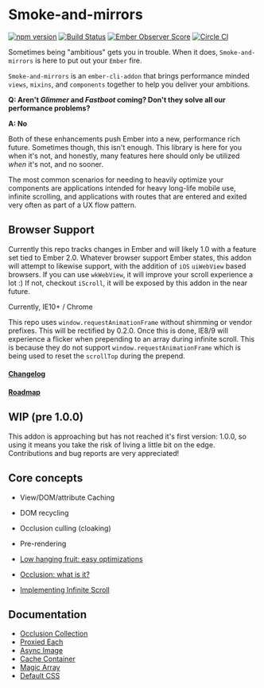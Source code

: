 Smoke-and-mirrors
=================

[![npm version](https://badge.fury.io/js/smoke-and-mirrors.svg)](http://badge.fury.io/js/smoke-and-mirrors)
[![Build Status](https://travis-ci.org/runspired/smoke-and-mirrors.svg?branch=master)](https://travis-ci.org/runspired/smoke-and-mirrors)
[![Ember Observer Score](http://emberobserver.com/badges/smoke-and-mirrors.svg)](http://emberobserver.com/addons/smoke-and-mirrors)
[![Circle CI](https://circleci.com/gh/runspired/smoke-and-mirrors/tree/master.svg?style=svg)](https://circleci.com/gh/runspired/smoke-and-mirrors/tree/master)

Sometimes being "ambitious" gets you in trouble.  When it does, `Smoke-and-mirrors` is here
to put out your `Ember` fire.

`Smoke-and-mirrors` is an `ember-cli-addon` that brings performance minded `views`, `mixins`,
and `components` together to help you deliver your ambitions.

**Q: Aren't *Glimmer* and *Fastboot* coming?  Don't they solve all our performance problems?**

**A: No**

Both of these enhancements push Ember into a new, performance rich future.  Sometimes though,
this isn't enough.  This library is here for you when it's not, and honestly, many features
here should only be utilized *when* it's not, and no sooner.

The most common scenarios for needing to heavily optimize your components are applications intended
for heavy long-life mobile use, infinite scrolling, and applications with routes that are entered
and exited very often as part of a UX flow pattern.

## Browser Support

Currently this repo tracks changes in Ember and will likely 1.0 with a feature set tied to Ember 2.0.
Whatever browser support Ember states, this addon will attempt to likewise support, with the addition
of `iOS` `uiWebView` based browsers.  If you can use `wkWebView`, it will improve your scroll experience
a lot :)  If not, checkout `iScroll`, it will be exposed by this addon in the near future.

Currently, IE10+ / Chrome

This repo uses `window.requestAnimationFrame` without shimming or vendor prefixes.  This will be rectified
by 0.2.0.  Once this is done, IE8/9 will experience a flicker when prepending to an array during infinite
scroll.  This is because they do not support `window.requestAnimationFrame` which is being used to reset
the `scrollTop` during the prepend.

#### [Changelog](./CHANGELOG.md)

#### [Roadmap](./ROADMAP.md)

## WIP (pre 1.0.0)

This addon is approaching but has not reached it's first version: 1.0.0,
so using it means you take the risk of living a little bit on the edge.
Contributions and bug reports are very appreciated!

## Core concepts

- View/DOM/attribute Caching
- DOM recycling
- Occlusion culling (cloaking)
- Pre-rendering

    
- [Low hanging fruit: easy optimizations](./docs/optimization.md)
- [Occlusion: what is it?](./docs/occlusion.md)
- [Implementing Infinite Scroll](./docs/infinite-scroll.md)

## Documentation

- [Occlusion Collection](./docs/occlusion-collection.md)
- [Proxied Each](./docs/proxied-each.md)
- [Async Image](./docs/async-image.md)
- [Cache Container](./docs/cache-container.md)
- [Magic Array](./docs/magic-array.md)
- [Default CSS](./docs/css.md)

